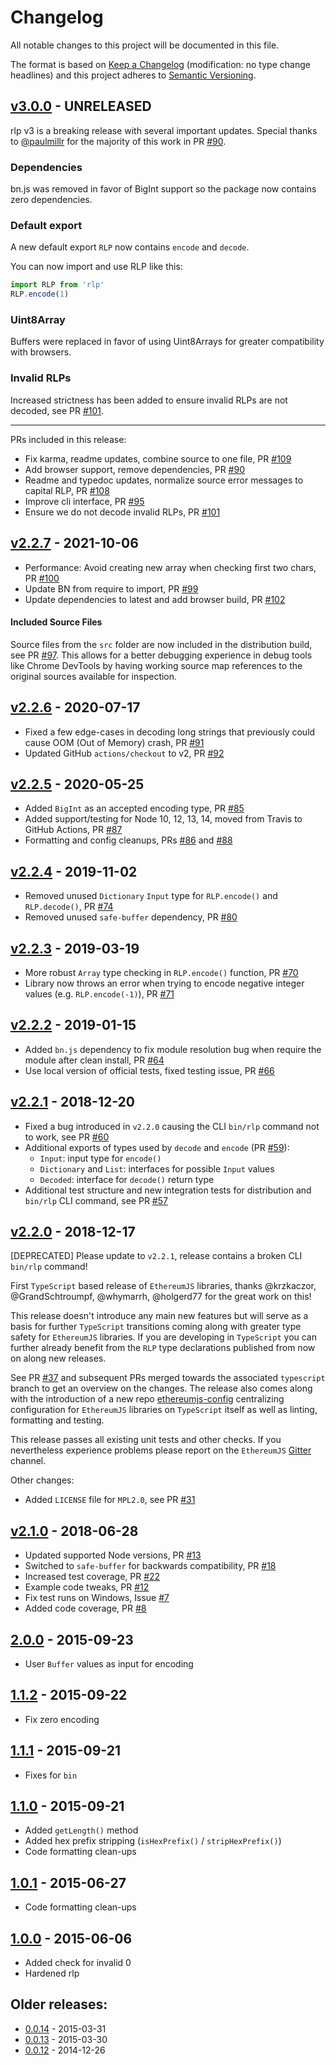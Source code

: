# Changelog

All notable changes to this project will be documented in this file.

The format is based on [Keep a Changelog](http://keepachangelog.com/en/1.0.0/)
(modification: no type change headlines) and this project adheres to
[Semantic Versioning](http://semver.org/spec/v2.0.0.html).

## [v3.0.0] - UNRELEASED

rlp v3 is a breaking release with several important updates. Special thanks to [@paulmillr](https://github.com/paulmillr) for the majority of this work in PR [#90](https://github.com/ethereumjs/rlp/pull/90).

### Dependencies

bn.js was removed in favor of BigInt support so the package now contains zero dependencies.

### Default export

A new default export `RLP` now contains `encode` and `decode`.

You can now import and use RLP like this:

```javascript
import RLP from 'rlp'
RLP.encode(1)
```

### Uint8Array

Buffers were replaced in favor of using Uint8Arrays for greater compatibility with browsers.

### Invalid RLPs

Increased strictness has been added to ensure invalid RLPs are not decoded, see PR [#101](https://github.com/ethereumjs/rlp/pull/101).

---

PRs included in this release:

- Fix karma, readme updates, combine source to one file, PR [#109](https://github.com/ethereumjs/rlp/pull/109)
- Add browser support, remove dependencies, PR [#90](https://github.com/ethereumjs/rlp/pull/90)
- Readme and typedoc updates, normalize source error messages to capital RLP, PR [#108](https://github.com/ethereumjs/rlp/pull/108)
- Improve cli interface, PR [#95](https://github.com/ethereumjs/rlp/pull/95)
- Ensure we do not decode invalid RLPs, PR [#101](https://github.com/ethereumjs/rlp/pull/101)

[v3.0.0]: https://github.com/ethereumjs/ethereumjs-monorepo/compare/rlp@2.2.7...rlp@3.0.0

## [v2.2.7] - 2021-10-06

- Performance: Avoid creating new array when checking first two chars, PR [#100](https://github.com/ethereumjs/rlp/pull/100)
- Update BN from require to import, PR [#99](https://github.com/ethereumjs/rlp/pull/99)
- Update dependencies to latest and add browser build, PR [#102](https://github.com/ethereumjs/rlp/pull/102)

#### Included Source Files

Source files from the `src` folder are now included in the distribution build, see PR [#97](https://github.com/ethereumjs/rlp/pull/97). This allows for a better debugging experience in debug tools like Chrome DevTools by having working source map references to the original sources available for inspection.

[v2.2.7]: https://github.com/ethereumjs/ethereumjs-monorepo/compare/rlp@2.2.6...rlp@2.2.7

## [v2.2.6] - 2020-07-17

- Fixed a few edge-cases in decoding long strings that previously could cause
  OOM (Out of Memory) crash,
  PR [#91](https://github.com/ethereumjs/rlp/pull/91)
- Updated GitHub `actions/checkout` to v2,
  PR [#92](https://github.com/ethereumjs/rlp/pull/92)

[v2.2.6]: https://github.com/ethereumjs/ethereumjs-monorepo/compare/rlp@2.2.5...rlp@2.2.6

## [v2.2.5] - 2020-05-25

- Added `BigInt` as an accepted encoding type,
  PR [#85](https://github.com/ethereumjs/rlp/pull/85)
- Added support/testing for Node 10, 12, 13, 14, moved from Travis to GitHub Actions,
  PR [#87](https://github.com/ethereumjs/rlp/pull/87)
- Formatting and config cleanups,
  PRs [#86](https://github.com/ethereumjs/rlp/pull/86) and
  [#88](https://github.com/ethereumjs/rlp/pull/88)

[v2.2.5]: https://github.com/ethereumjs/ethereumjs-monorepo/compare/rlp@2.2.4...rlp@2.2.5

## [v2.2.4] - 2019-11-02

- Removed unused `Dictionary` `Input` type for `RLP.encode()` and `RLP.decode()`,
  PR [#74](https://github.com/ethereumjs/rlp/pull/74)
- Removed unused `safe-buffer` dependency,
  PR [#80](https://github.com/ethereumjs/rlp/pull/80)

[v2.2.4]: https://github.com/ethereumjs/ethereumjs-monorepo/compare/rlp@2.2.3...rlp@2.2.4

## [v2.2.3] - 2019-03-19

- More robust `Array` type checking in `RLP.encode()` function,
  PR [#70](https://github.com/ethereumjs/rlp/pull/70)
- Library now throws an error when trying to encode negative integer
  values (e.g. `RLP.encode(-1)`),
  PR [#71](https://github.com/ethereumjs/rlp/pull/70)

[v2.2.3]: https://github.com/ethereumjs/ethereumjs-monorepo/compare/rlp@2.2.2...rlp@2.2.3

## [v2.2.2] - 2019-01-15

- Added `bn.js` dependency to fix module resolution bug when require the module after
  clean install, PR [#64](https://github.com/ethereumjs/rlp/pull/64)
- Use local version of official tests, fixed testing issue, PR [#66](https://github.com/ethereumjs/rlp/pull/66)

[v2.2.2]: https://github.com/ethereumjs/ethereumjs-monorepo/compare/rlp@2.2.1...rlp@2.2.2

## [v2.2.1] - 2018-12-20

- Fixed a bug introduced in `v2.2.0` causing the CLI `bin/rlp` command not to
  work, see PR [#60](https://github.com/ethereumjs/rlp/pull/60)
- Additional exports of types used by `decode` and `encode`
  (PR [#59](https://github.com/ethereumjs/rlp/pull/59)):
  - `Input`: input type for `encode()`
  - `Dictionary` and `List`: interfaces for possible `Input` values
  - `Decoded`: interface for `decode()` return type
- Additional test structure and new integration tests for distribution and
  `bin/rlp` CLI command, see PR [#57](https://github.com/ethereumjs/rlp/pull/57)

[v2.2.1]: https://github.com/ethereumjs/ethereumjs-monorepo/compare/rlp@2.2.0...rlp@2.2.1

## [v2.2.0] - 2018-12-17

[DEPRECATED] Please update to `v2.2.1`, release contains a broken CLI `bin/rlp`
command!

First `TypeScript` based release of `EthereumJS` libraries, thanks @krzkaczor,
@GrandSchtroumpf, @whymarrh, @holgerd77 for the great work on this!

This release doesn't introduce any main new features but will serve as a basis
for further `TypeScript` transitions coming along with greater type safety
for `EthereumJS` libraries. If you are developing in `TypeScript` you can
further already benefit from the `RLP` type declarations published from now on
along new releases.

See PR [#37](https://github.com/ethereumjs/rlp/pull/37) and subsequent PRs merged
towards the associated `typescript` branch to get an overview on the changes.
The release also comes along with the introduction of a new repo
[ethereumjs-config](https://github.com/ethereumjs/ethereumjs-config) centralizing
configuration for `EthereumJS` libraries on `TypeScript` itself as well as
linting, formatting and testing.

This release passes all existing unit tests and other checks. If you nevertheless
experience problems please report on the `EthereumJS`
[Gitter](https://gitter.im/ethereum/ethereumjs) channel.

Other changes:

- Added `LICENSE` file for `MPL2.0`, see PR [#31](https://github.com/ethereumjs/rlp/pull/31)

[v2.2.0]: https://github.com/ethereumjs/ethereumjs-monorepo/compare/rlp@2.1.0...rlp@2.2.0

## [v2.1.0] - 2018-06-28

- Updated supported Node versions, PR [#13](https://github.com/ethereumjs/rlp/pull/13)
- Switched to `safe-buffer` for backwards compatibility, PR [#18](https://github.com/ethereumjs/rlp/pull/18)
- Increased test coverage, PR [#22](https://github.com/ethereumjs/rlp/pull/22)
- Example code tweaks, PR [#12](https://github.com/ethereumjs/rlp/pull/12)
- Fix test runs on Windows, Issue [#7](https://github.com/ethereumjs/rlp/issues/7)
- Added code coverage, PR [#8](https://github.com/ethereumjs/rlp/pull/8)

[v2.1.0]: https://github.com/ethereumjs/ethereumjs-monorepo/compare/rlp@2.0.0...rlp@2.1.0

## [2.0.0] - 2015-09-23

- User `Buffer` values as input for encoding

[2.0.0]: https://github.com/ethereumjs/ethereumjs-monorepo/compare/rlp@1.1.2...rlp@2.0.0

## [1.1.2] - 2015-09-22

- Fix zero encoding

[1.1.2]: https://github.com/ethereumjs/ethereumjs-monorepo/compare/rlp@1.1.1...rlp@1.1.2

## [1.1.1] - 2015-09-21

- Fixes for `bin`

[1.1.1]: https://github.com/ethereumjs/ethereumjs-monorepo/compare/rlp@1.1.0...rlp@1.1.1

## [1.1.0] - 2015-09-21

- Added `getLength()` method
- Added hex prefix stripping (`isHexPrefix()` / `stripHexPrefix()`)
- Code formatting clean-ups

[1.1.0]: https://github.com/ethereumjs/ethereumjs-monorepo/compare/rlp@1.0.1...rlp@1.1.0

## [1.0.1] - 2015-06-27

- Code formatting clean-ups

[1.0.1]: https://github.com/ethereumjs/ethereumjs-monorepo/compare/rlp@1.0.0...rlp@1.0.1

## [1.0.0] - 2015-06-06

- Added check for invalid 0
- Hardened rlp

[1.0.0]: https://github.com/ethereumjs/ethereumjs-monorepo/compare/rlp@0.0.14...rlp@1.0.0

## Older releases:

- [0.0.14](https://github.com/ethereumjs/ethereumjs-monorepo/compare/rlp@0.0.13...rlp@0.0.14) - 2015-03-31
- [0.0.13](https://github.com/ethereumjs/ethereumjs-monorepo/compare/rlp@0.0.12...rlp@0.0.13) - 2015-03-30
- [0.0.12](https://github.com/ethereumjs/ethereumjs-monorepo/compare/rlp@0.0.11...rlp@0.0.12) - 2014-12-26
